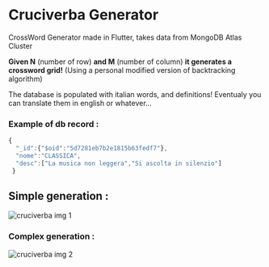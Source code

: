 # Cruciverba Generator
CrossWord Generator made in Flutter, takes data from MongoDB Atlas Cluster

**Given N** (number of row) **and M** (number of column) **it generates a crossword grid!**
(Using a personal modified version of backtracking algorithm)

The database is populated with italian words, and definitions!
Eventualy you can translate them in english or whatever...

### Example of db record :
```javascript
{
  "_id":{"$oid":"5d7281eb7b2e1815b63fedf7"},
  "nome":"CLASSICA",
  "desc":["La musica non leggera","Si ascolta in silenzio"]
 }
```

## Simple generation : 
![cruciverba img 1](https://github.com/fl0wo/cruciverba_generator/blob/master/crossword1.png)

### Complex generation : 
![cruciverba img 2](https://github.com/fl0wo/cruciverba_generator/blob/master/crossword2.png)

